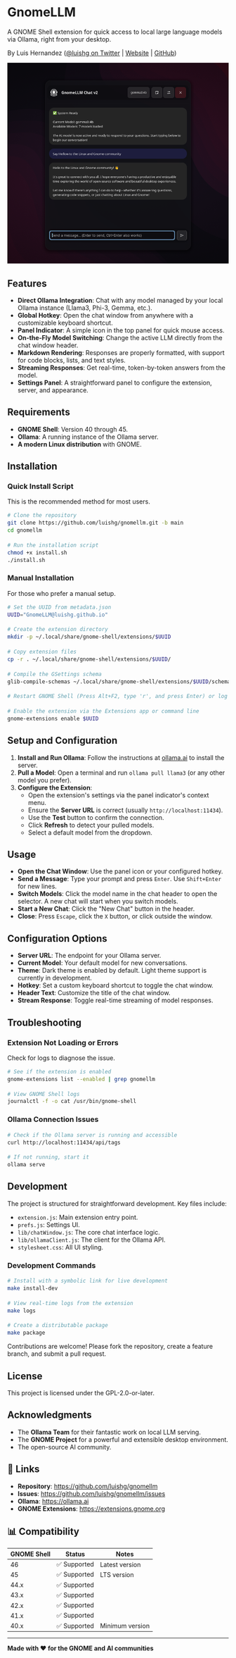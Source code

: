 # GnomeLLM

A GNOME Shell extension for quick access to local large language models via Ollama, right from your desktop.

By Luis Hernandez ([@luishg on Twitter](https://twitter.com/luishg) | [Website](https://www.luishg.com) | [GitHub](https://github.com/luishg))

![GnomeLLM Screenshot](assets/screenshot.png)

## Features

- **Direct Ollama Integration**: Chat with any model managed by your local Ollama instance (Llama3, Phi-3, Gemma, etc.).
- **Global Hotkey**: Open the chat window from anywhere with a customizable keyboard shortcut.
- **Panel Indicator**: A simple icon in the top panel for quick mouse access.
- **On-the-Fly Model Switching**: Change the active LLM directly from the chat window header.
- **Markdown Rendering**: Responses are properly formatted, with support for code blocks, lists, and text styles.
- **Streaming Responses**: Get real-time, token-by-token answers from the model.
- **Settings Panel**: A straightforward panel to configure the extension, server, and appearance.

## Requirements

- **GNOME Shell**: Version 40 through 45.
- **Ollama**: A running instance of the Ollama server.
- **A modern Linux distribution** with GNOME.

## Installation

### Quick Install Script
This is the recommended method for most users.
```bash
# Clone the repository
git clone https://github.com/luishg/gnomellm.git -b main
cd gnomellm

# Run the installation script
chmod +x install.sh
./install.sh
```

### Manual Installation
For those who prefer a manual setup.
```bash
# Set the UUID from metadata.json
UUID="GnomeLLM@luishg.github.io"

# Create the extension directory
mkdir -p ~/.local/share/gnome-shell/extensions/$UUID

# Copy extension files
cp -r . ~/.local/share/gnome-shell/extensions/$UUID/

# Compile the GSettings schema
glib-compile-schemas ~/.local/share/gnome-shell/extensions/$UUID/schemas/

# Restart GNOME Shell (Press Alt+F2, type 'r', and press Enter) or log out and back in.

# Enable the extension via the Extensions app or command line
gnome-extensions enable $UUID
```

## Setup and Configuration

1.  **Install and Run Ollama**: Follow the instructions at [ollama.ai](https://ollama.ai) to install the server.
2.  **Pull a Model**: Open a terminal and run `ollama pull llama3` (or any other model you prefer).
3.  **Configure the Extension**:
    - Open the extension's settings via the panel indicator's context menu.
    - Ensure the **Server URL** is correct (usually `http://localhost:11434`).
    - Use the **Test** button to confirm the connection.
    - Click **Refresh** to detect your pulled models.
    - Select a default model from the dropdown.

## Usage

- **Open the Chat Window**: Use the panel icon or your configured hotkey.
- **Send a Message**: Type your prompt and press `Enter`. Use `Shift+Enter` for new lines.
- **Switch Models**: Click the model name in the chat header to open the selector. A new chat will start when you switch models.
- **Start a New Chat**: Click the "New Chat" button in the header.
- **Close**: Press `Escape`, click the `X` button, or click outside the window.

## Configuration Options

- **Server URL**: The endpoint for your Ollama server.
- **Current Model**: Your default model for new conversations.
- **Theme**: Dark theme is enabled by default. Light theme support is currently in development.
- **Hotkey**: Set a custom keyboard shortcut to toggle the chat window.
- **Header Text**: Customize the title of the chat window.
- **Stream Response**: Toggle real-time streaming of model responses.

## Troubleshooting

### Extension Not Loading or Errors
Check for logs to diagnose the issue.
```bash
# See if the extension is enabled
gnome-extensions list --enabled | grep gnomellm

# View GNOME Shell logs
journalctl -f -o cat /usr/bin/gnome-shell
```

### Ollama Connection Issues
```bash
# Check if the Ollama server is running and accessible
curl http://localhost:11434/api/tags

# If not running, start it
ollama serve
```

## Development

The project is structured for straightforward development. Key files include:

-   `extension.js`: Main extension entry point.
-   `prefs.js`: Settings UI.
-   `lib/chatWindow.js`: The core chat interface logic.
-   `lib/ollamaClient.js`: The client for the Ollama API.
-   `stylesheet.css`: All UI styling.

### Development Commands
```bash
# Install with a symbolic link for live development
make install-dev

# View real-time logs from the extension
make logs

# Create a distributable package
make package
```

Contributions are welcome! Please fork the repository, create a feature branch, and submit a pull request.

## License

This project is licensed under the GPL-2.0-or-later.

## Acknowledgments

- The **Ollama Team** for their fantastic work on local LLM serving.
- The **GNOME Project** for a powerful and extensible desktop environment.
- The open-source AI community.

## 🔗 Links

- **Repository**: https://github.com/luishg/gnomellm
- **Issues**: https://github.com/luishg/gnomellm/issues
- **Ollama**: https://ollama.ai
- **GNOME Extensions**: https://extensions.gnome.org

## 📊 Compatibility

| GNOME Shell | Status | Notes |
|-------------|--------|-------|
| 46          | ✅ Supported | Latest version |
| 45          | ✅ Supported | LTS version |
| 44.x        | ✅ Supported | |
| 43.x        | ✅ Supported | |
| 42.x        | ✅ Supported | |
| 41.x        | ✅ Supported | |
| 40.x        | ✅ Supported | Minimum version |

---

**Made with ❤️ for the GNOME and AI communities** 
